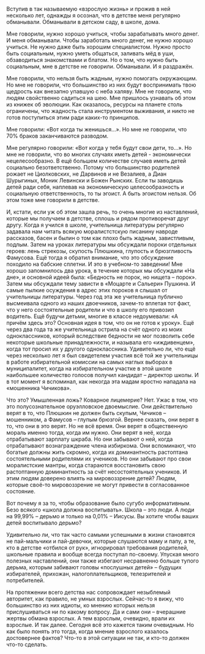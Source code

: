 Вступив в так называемую «взрослую жизнь» и прожив в ней несколько лет, однажды я осознал, что в детстве меня регулярно обманывали. Обманывали в детском саду, в школе, дома.

Мне говорили, нужно хорошо учиться, чтобы зарабатывать много денег. И меня обманывали. Чтобы заработать много денег, не нужно хорошо учиться. Не нужно даже быть хорошим специалистом. Нужно просто быть социальным, нужно уметь общаться, заливать мёд в уши, обзаводиться знакомствами и блатом. Но о том, что нужно быть социальным, мне в детстве не говорили. Обманывали. И я раздражён. 

Мне говорили, что нельзя быть жадным, нужно помогать окружающим. Но мне не говорили, что большинство из них будут воспринимать твою щедрость как внезапно упавшую с неба халяву. Мне не говорили, что людям свойственно садиться на шею. Мне пришлось узнавать об этом из книжек об эволюции. Как оказалось, ресурсы на планете столь ограничены, что жадность стала инструментом выживания, и никто не готов поступиться этим ради каких-то принципов. 

Мне говорили: «Вот когда ты женишься...». Но мне не говорили, что 70% браков заканчиваются разводом. 

Мне регулярно говорили: «Вот когда у тебя будут свои дети, то...». Но мне не говорили, что во многих случаях иметь детей - экономически нецелесообразно. В ещё большем количестве случаев иметь детей социально безответственно. Потому что большинство родителей рожает не Циолковских, не Дарвинов и не Везалиев, а Диан Шурыгиных, Моник Левински и Божен Рынских. Если ты заводишь детей ради себя, наплевав на экономическую целесообразность и социальную ответственность, то ты эгоист. А быть эгоистом нельзя. Об этом тоже мне говорили в детстве.

И, кстати, если уж об этом зашла речь, то очень многие из наставлений, которые мы получаем в детстве, сплошь и рядом противоречат друг другу. Когда я учился в школе, учительница литературы регулярно задавала нам читать всякую моралистстскую писанину навроде рассказов, басен и былин о том как плохо быть жадным, завистливым, подлым. Затем на уроках литературы мы обсуждали пороки отдельных героев: лень стрекозы, скупость Плюшкина, глупость и брюзгливость Фамусова. Ещё тогда я обратил внимание, что это обсуждение походило на бабские сплетни. И это в учебном-то заведении! Мне хорошо запомнилось два урока, в течение которых мы обсуждали «На дне», и основной идеей была: «Бедность не порок, но нищета – порок». Затем мы обсуждали тему зависти в «Моцарте и Сальери» Пушкина. И самые пылкие осуждения в адрес этих пороков я слышал от учительницы литературы. Через год эта же учительница публично высмеивала одного из наших двоечников, зачем-то вплетая тот факт, что у него состоятельные родители и что в школу его привозил водитель. Ещё будучи детьми, многие в классе недоумевали: «А причём здесь это? Основная идея в том, что он не готов к уроку». Ещё через два года та же учительница острила на счёт одного из моих одноклассников, который вследствие бедности не мог позволить себе некоторые школьные принадлежности, и называла его «иждивенцем», когда тот просил их у другого одноклассника. Удивительно ли, что ещё через несколько лет я был свидетелем участия всё той же учительницы в работе избирательной комиссии на самых наглых выборах в муниципалитет, когда на избирательном участке в этой школе наибольшее количество голосов получил кандидат – директор школы. И в тот момент я вспоминал, как некогда эта мадам яростно нападала на «мошенника Чичикова». 

Что это? Умышленная ложь? Коварное лицемерие? Нет. Ужас в том, что это полусознательное оруэлловское двоемыслие. Они действительно верят в то, что Плюшкин не должен быть скупым, Чичиков – мошенником, а Фамусов – глупым брюзгой. Вернее сказать, они верят в то, что они в это верят. Но не всё время. Они верят в общественную мораль именно тогда, когда им нужно. Они верят в неё, когда отрабатывают зарплату шкраба. Но они забывают о ней, когда отрабатывают вознаграждение члена избиркома. Они вспоминают, что богатые должны жить скромно, когда их доминантность растоптана состоятельными родителями их учеников. Но они забывают про свои моралистские мантры, когда стараются восстановить свою растоптанную доминантность за счёт несостоятельных учеников. И этим людям доверено влиять на мировоззрение детей? Людям, которые своё-то мировоззрение не могут привести в согласованное состояние. 

Вот почему я за то, чтобы образование было сугубо информативным. Безо всякого «школа должна воспитывать». Школа – это люди. А люди на 99,99% – дерьмо и только на 0,01% – Иисусы. Вы хотите чтобы ваших детей воспитывало дерьмо? 

Удивительно ли, что так часто самыми успешными в жизни становятся не пай-мальчики и пай-девочки, которые слушаются маму и папу, а те, кто в детстве «отбился от рук», игнорировал требования родителей, школьные правила и вообще всегда поступал по-своему. Упуская много полезных наставлений, они также избегают несравненно больше тупого дерьма, которым забивают головы «послушных детей» – будущих избирателей, прихожан, налогоплательщиков, телезрителей и потребителей. 

На протяжении всего детства нас сопровождает незыблемый авторитет, как правило, не умных взрослых. Сейчас-то я вижу, что большинство из них идиоты, ко мнению которых нельзя прислушиваться ни по какому вопросу. Да и сами они – вчерашние жертвы обмана взрослых. А тем взрослым, очевидно, врали их взрослые. И так далее. Сегодня всё это кажется таким очевидным. Но как было понять это тогда, когда мнение взрослого казалось достовернее фактов? Что-то в этой ситуации не так, и кто-то должен что-то сделать.
